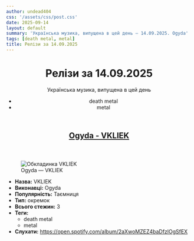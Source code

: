 ```yaml
---
author: undead404
css: '/assets/css/post.css'
date: 2025-09-14
layout: default
summary: 'Українська музика, випущена в цей день – 14.09.2025. Ogyda'
tags: [death metal, metal]
title: Релізи за 14.09.2025
---
```


<main class="main-content">
  <header>
    <h1>Релізи за <time datetime="2025-09-14">14.09.2025</time></h1>
    <p class="summary">Українська музика, випущена в цей день</p>
      <ul class="tags">
          <li>death metal</li>
          <li>metal</li>
      </ul>
  </header>
  <section class="releases">
    <article class="release">
      <header>
        <h2>
          <a href="https://open.spotify.com/album/2aXwoMZEZ4baDfzlOgSfEX" rel="external">Ogyda - VKLIEK</a>
        </h2>
      </header>
      <figure>
        <img src="https://i.scdn.co/image/ab67616d0000b2733f70a43614d7fe3cb94f324a" alt="Обкладинка VKLIEK">
        <figcaption>Ogyda — VKLIEK</figcaption>
      </figure>
      <ul>
        <li><strong>Назва:</strong> VKLIEK</li>
        <li><strong>Виконавці:</strong> Ogyda</li>
        <li><strong>Популярність:</strong> Таємниця</li>
        <li><strong>Тип:</strong> окремок</li>
        <li><strong>Всього стежин:</strong> 3</li>
            <li><strong>Теги:</strong>
            <ul class="tags">
                <li class="tag">death metal</li>
                <li class="tag">metal</li>
            </ul>
            </li>
        <li><strong>Слухати:</strong> <a href="https://open.spotify.com/album/2aXwoMZEZ4baDfzlOgSfEX" target="_blank">https:&#x2F;&#x2F;open.spotify.com&#x2F;album&#x2F;2aXwoMZEZ4baDfzlOgSfEX</a></li>
      </ul>
    </article>
  </section>
</main>

